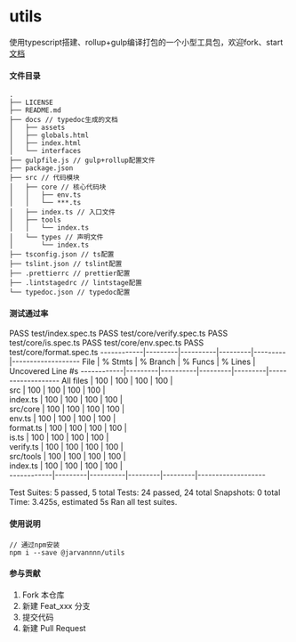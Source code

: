 # utils
使用typescript搭建、rollup+gulp编译打包的一个小型工具包，欢迎fork、start
[文档](https://bestjarvan.gitee.io/utils/)

#### 文件目录
```
.
├── LICENSE
├── README.md
├── docs // typedoc生成的文档
│   ├── assets
│   ├── globals.html
│   ├── index.html
│   └── interfaces
├── gulpfile.js // gulp+rollup配置文件
├── package.json
├── src // 代码模块
│   ├── core // 核心代码块
│   │   ├── env.ts
│   │   └── ***.ts
│   ├── index.ts // 入口文件
│   ├── tools
│   │   └── index.ts
│   └── types // 声明文件
│       └── index.ts
├── tsconfig.json // ts配置
├── tslint.json // tslint配置
├── .prettierrc // prettier配置
├── .lintstagedrc // lintstage配置
└── typedoc.json // typedoc配置

```

#### 测试通过率

 PASS  test/index.spec.ts
 PASS  test/core/verify.spec.ts
 PASS  test/core/is.spec.ts
 PASS  test/core/env.spec.ts
 PASS  test/core/format.spec.ts
------------|---------|----------|---------|---------|-------------------
File        | % Stmts | % Branch | % Funcs | % Lines | Uncovered Line #s 
------------|---------|----------|---------|---------|-------------------
All files   |     100 |      100 |     100 |     100 |                   
 src        |     100 |      100 |     100 |     100 |                   
  index.ts  |     100 |      100 |     100 |     100 |                   
 src/core   |     100 |      100 |     100 |     100 |                   
  env.ts    |     100 |      100 |     100 |     100 |                   
  format.ts |     100 |      100 |     100 |     100 |                   
  is.ts     |     100 |      100 |     100 |     100 |                   
  verify.ts |     100 |      100 |     100 |     100 |                   
 src/tools  |     100 |      100 |     100 |     100 |                   
  index.ts  |     100 |      100 |     100 |     100 |                   
------------|---------|----------|---------|---------|-------------------

Test Suites: 5 passed, 5 total
Tests:       24 passed, 24 total
Snapshots:   0 total
Time:        3.425s, estimated 5s
Ran all test suites.

#### 使用说明

```
// 通过npm安装
npm i --save @jarvannnn/utils
```

#### 参与贡献

1.  Fork 本仓库
2.  新建 Feat_xxx 分支
3.  提交代码
4.  新建 Pull Request
